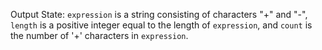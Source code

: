 Output State: `expression` is a string consisting of characters "+" and "-", `length` is a positive integer equal to the length of `expression`, and `count` is the number of '+' characters in `expression`.